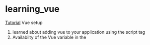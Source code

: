 # learning_vue

[Tutorial](https://youtu.be/FXpIoQ_rT_c?si=Y8qFbGvN6lVOg0g6)
Vue setup
1. learned about adding vue to your application using the script tag
2. Availabilty of the Vue variable in the <script> to initialize and create the vue app
3. ability to pass data to the app using the options and data variable

Vue directive
1. v-model: to link a html directive with a variable
2. v- prefix helps to differentiate the vue components
3. v-show,v-if: similar directives and they both take some boolean argument
4. other examples would be v-else-if, v-els etc.
5. v-cloak: Used to hide un-compiled template until it is ready.

Vue events and methods
1. v-on is the event handler v-on:click will handle the click event
2. v-on:click will take a JS value assignment or a function call as well
3. @(shorthand) replaces v-on
4. listen for keyboard event using @keyup. Listen for enter key press using @keyup.enter
5. event modifier listens for specific event. For a keyup event is @keyup.enter

Vue components
1.  app.component will be used to create a vue component which takes 2 parameter, name and options object
2. the options object can contain template key to specify the template
3. data key to specify the data
4. passing data to child component using v-bind:var_name
5. Child component can accept props from parent by specifying props key in the components options object
6. for the parent component to recognize any child component, we need a component key and value of lists containing the child component name
7. since v-bind is a very common directive, we can use :<propname> instead of v-bind
8. To pass a value to child we create a prop key in the child component and specify the lable. For passing from child to parent, we have something called modelValue and computed key with its own get and set method.
9. props are immutable in the child

Vue template loop
1. v-for is a for in loop which can be used to iterate over an array
2. key attribute should be specified on the element which will be repeated


Vue lifecycle hooks
[Flowchart](https://vuejs.org/assets/lifecycle.16e4c08e.png)

lifecycle hooks helpful for following usecases
1. check if user is authorized
2. api calls
3. creating or removing events
4. getting or cleaning up data
